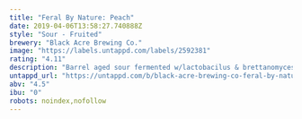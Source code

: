 ```yaml
---
title: "Feral By Nature: Peach"
date: 2019-04-06T13:58:27.740888Z
style: "Sour - Fruited"
brewery: "Black Acre Brewing Co."
image: "https://labels.untappd.com/labels/2592381"
rating: "4.11"
description: "Barrel aged sour fermented w/lactobacilus & brettanomyces."
untappd_url: "https://untappd.com/b/black-acre-brewing-co-feral-by-nature-peach/2592381"
abv: "4.5"
ibu: "0"
robots: noindex,nofollow
---
```

